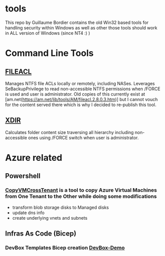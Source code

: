 <html>
<meta name="google-site-verification" content="O6a3XUVrky2UH1ImDuQMycZhvLMpAyacOcNat0iIdhk" />
</html>

# tools
This repo by Guillaume Bordier contains the old Win32 based tools for handling security within Windows as well as other 
those tools should work in ALL version of Windows (since NT4 :) )

# Command Line Tools
## [FILEACL](./fileacl/FILEACL.md)
Manages NTFS file ACLs locally or remotely, including  NASes. Leverages SeBackupPrivilege to read non-accessible NTFS permissions when /FORCE is used and user is administrator.
Old copies of this currently exist at [am.net(https://am.net/lib/tools/AM/fileacl.2.8.0.3.htm)] but I cannot vouch for the content served there which is why I decided to re-publish this tool.

## [XDIR](./xdir/XDIR.md)
Calculates folder content size traversing all hierarchy including non-accessible ones using /FORCE switch when user is administrator.


# Azure related 
## Powershell 
### [CopyVMCrossTenant](https://github.com/gbordier/CopyVMCrossTenant) is a tool to copy Azure Virtual Machines from One Tenant to the Other while doing some modifications 
- transform blob storage disks to Managed disks
- update dns info
- create underlying vnets and subnets

  
## Infras As Code (Bicep)
### DevBox Templates Bicep creation  [DevBox-Demo](https://github.com/gbordier/devbox-demo)

